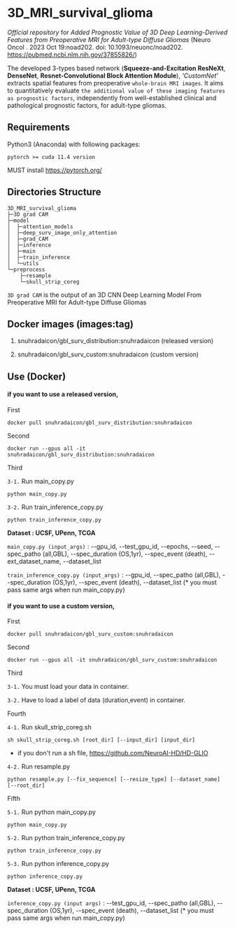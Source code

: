 # 3D_MRI_survival_glioma
*Official repository* for *Added Prognostic Value of 3D Deep Learning-Derived Features from Preoperative MRI for Adult-type Diffuse Gliomas* (Neuro Oncol
. 2023 Oct 19:noad202. doi: 10.1093/neuonc/noad202. https://pubmed.ncbi.nlm.nih.gov/37855826/)

The developed 3-types based network (**Squeeze-and-Excitation ResNeXt**, **DenseNet**, **Resnet-Convolutional Block Attention Module**), *'CustomNet'* extracts spatial features from preoperative ```whole-brain MRI images```. It aims to quantitatively evaluate ```the additional value of these imaging features as prognostic factors```, independently from well-established clinical and pathological prognostic factors, for adult-type gliomas.


## Requirements
Python3 (Anaconda) with following packages:

    pytorch >= cuda 11.4 version

MUST install <https://pytorch.org/>

## Directories Structure

    3D_MRI_survival_glioma
    ├─3D grad CAM
    ├─model
    │  ├─attention_models
    │  ├─deep_surv_image_only_attention
    │  ├─grad_CAM
    │  ├─inference
    │  ├─main
    │  ├─train_inference
    │  └─utils
    └─preprocess
        ├─resample
        └─skull_strip_coreg

```3D grad CAM``` is the output of an 3D CNN Deep Learning Model From Preoperative MRI for Adult-type Diffuse Gliomas

## Docker images (images:tag)
1. snuhradaicon/gbl_surv_distribution:snuhradaicon (released version)  
  

2. snuhradaicon/gbl_surv_custom:snuhradaicon (custom version)
  

## Use (Docker)
#### if you want to use a released version,


First
    
    docker pull snuhradaicon/gbl_surv_distribution:snuhradaicon

Second

    docker run --gpus all -it snuhradaicon/gbl_surv_distribution:snuhradaicon
  

Third  
  

```3-1.``` Run main_copy.py

    python main_copy.py 
  

```3-2.``` Run train_inference_copy.py

    python train_inference_copy.py


**Dataset : UCSF, UPenn, TCGA**

```main_copy.py (input_args)``` : --gpu_id, --test_gpu_id, --epochs, --seed, --spec_patho (all,GBL), --spec_duration (OS,1yr), --spec_event (death), --ext_dataset_name, --dataset_list

```train_inference_copy.py (input_args)``` : --gpu_id, --spec_patho (all,GBL), --spec_duration (OS,1yr), --spec_event (death), --dataset_list (* you must pass same args when run main_copy.py)


#### if you want to use a custom version,  
  

First
    
    docker pull snuhradaicon/gbl_surv_custom:snuhradaicon
  

Second
    
    docker run --gpus all -it snuhradaicon/gbl_surv_custom:snuhradaicon
  

Third


```3-1.``` You must load your data in container.


```3-2.``` Have to load a label of data (duration,event) in container.  


Fourth


```4-1.``` Run skull_strip_coreg.sh

    sh skull_strip_coreg.sh [root_dir] [--input_dir] [input_dir]
    
* if you don't run a sh file, <https://github.com/NeuroAI-HD/HD-GLIO>


```4-2.``` Run resample.py

    python resample.py [--fix_sequence] [--resize_type] [--dataset_name] [--root_dir]
  
  
Fifth


```5-1.``` Run python main_copy.py

    python main_copy.py
 

```5-2.``` Run python train_inference_copy.py

    python train_inference_copy.py


```5-3.``` Run python inference_copy.py

    python inference_copy.py

**Dataset : UCSF, UPenn, TCGA**

```inference_copy.py (input args)``` : --test_gpu_id, --spec_patho (all,GBL), --spec_duration (OS,1yr), --spec_event (death), --dataset_list (* you must pass same args when run main_copy.py)
